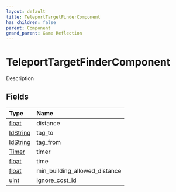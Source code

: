 ```yaml
---
layout: default
title: TeleportTargetFinderComponent
has_children: false
parent: Component
grand_parent: Game Reflection
---
```

# TeleportTargetFinderComponent
Description 

## Fields

| Type | Name |
|:-------------|:--------------|
| [float](/docs/game-reflection/components/float) | distance |
| [IdString](/docs/game-reflection/components/id_string) | tag_to |
| [IdString](/docs/game-reflection/components/id_string) | tag_from |
| [Timer](/docs/game-reflection/classes/timer) | timer |
| [float](/docs/game-reflection/components/float) | time |
| [float](/docs/game-reflection/components/float) | min_building_allowed_distance |
| [uint](/docs/game-reflection/components/uint) | ignore_cost_id |

